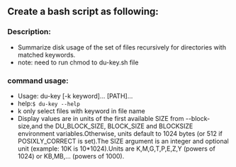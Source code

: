 ## Create a bash script as following:

### Description:

- Summarize disk usage of the set of files recursively for directories with matched keywords.
- note: need to run chmod to du-key.sh file

### command usage:

- Usage: du-key [-k keyword]… [PATH]…
- help:`$ du-key --help`
- k only select files with keyword in file name
- Display values are in units of the first available SIZE from --block-size,and the DU_BLOCK_SIZE, BLOCK_SIZE and BLOCKSIZE environment variables.Otherwise, units default to 1024 bytes (or 512 if POSIXLY_CORRECT is set).The SIZE argument is an integer and optional unit (example: 10K is 10\*1024).Units are K,M,G,T,P,E,Z,Y (powers of 1024) or KB,MB,… (powers of 1000).

